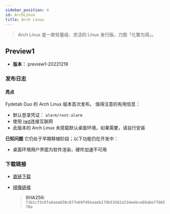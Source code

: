 ```yaml
---
sidebar_position: 4
id: ArchLinux
title: Arch Linux
---
```

> Arch Linux 是一款轻量级、灵活的 Linux 发行版，力图「化繁为简」。

## Preview1
- **版本：** preview1-20221219

### 发布日志

#### **亮点**

Fydetab Duo 的 Arch Linux 版本首次发布。
值得注意的有用信息：

- 默认登录凭证： ```alarm/root```: ```alarm```
- 使用 [iwd](https://wiki.archlinux.org/title/iwd)连接互联网
- 此版本的 Arch Linux 未搭载默认桌面环境，如果需要，请自行安装


**已知问题**
它仍处于早期移植阶段；以下功能仍在开发中：

- 桌面环境用户界面为软件渲染，硬件加速不可用

### 下载链接

- [直链下载](https://download.fydeos.io/fydetabduo/fydetab_duo-archlinux-update-20221219.img.xz)

- [镜像链接]( https://fydeos-my.sharepoint.cn/:u:/g/personal/fyde_fydeos_partner_onmschina_cn/EdVSYqlugmdCkhcRd0NUK5MB5e7yv2nhXpFsjJrErH2ElQ?e=34F1RR)

    >**SHA256**: `71b1cf3c6fa4aea650c877eb9fd91eaeb179b53562a534eebce69abe7766570a`